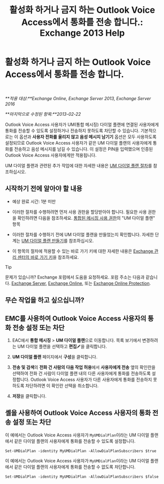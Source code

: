 ﻿---
title: '활성화 하거나 금지 하는 Outlook Voice Access에서 통화를 전송 합니다.: Exchange 2013 Help'
TOCTitle: 활성화 하거나 금지 하는 Outlook Voice Access에서 통화를 전송 합니다.
ms:assetid: b80c57f1-394c-4608-8ad3-52a3e6d697db
ms:mtpsurl: https://technet.microsoft.com/ko-kr/library/Ee423554(v=EXCHG.150)
ms:contentKeyID: 52058027
ms.date: 05/22/2018
mtps_version: v=EXCHG.150
ms.translationtype: MT
---

# 활성화 하거나 금지 하는 Outlook Voice Access에서 통화를 전송 합니다.

 

_**적용 대상:**Exchange Online, Exchange Server 2013, Exchange Server 2016_

_**마지막으로 수정된 항목:**2013-02-22_

Outlook Voice Access 사용자가 UM(통합 메시징) 다이얼 플랜에 연결된 사용자에게 통화를 전송할 수 있도록 설정하거나 전송하지 못하도록 차단할 수 있습니다. 기본적으로는 이 옵션과 **사용자 전화를 울리지 않고 음성 메시지 남기기** 옵션은 모두 사용하도록 설정되므로 Outlook Voice Access 사용자가 같은 UM 다이얼 플랜의 사용자에게 통화를 전송하고 음성 메시지를 남길 수 있습니다. 이 설정은 PIN을 입력했으며 인증된 Outlook Voice Access 사용자에게만 적용됩니다.

UM 다이얼 플랜과 관련된 추가 작업에 대한 자세한 내용은 [UM 다이얼 플랜 절차](um-dial-plan-procedures-exchange-2013-help.md)를 참조하십시오.

## 시작하기 전에 알아야 할 내용

  - 예상 완료 시간: 1분 미만

  - 이러한 절차를 수행하려면 먼저 사용 권한을 할당받아야 합니다. 필요한 사용 권한을 확인하려면 다음을 참조하세요. [통합된 메시징 사용 권한](unified-messaging-permissions-exchange-2013-help.md)의 "UM 다이얼 플랜" 항목

  - 이러한 절차를 수행하기 전에 UM 다이얼 플랜을 만들었는지 확인합니다. 자세한 단계는 [UM 다이얼 플랜 만들기](create-a-um-dial-plan-exchange-2013-help.md)를 참조하십시오.

  - 이 항목의 절차에 적용할 수 있는 바로 가기 키에 대한 자세한 내용은 [Exchange 관리 센터의 바로 가기 키](keyboard-shortcuts-in-the-exchange-admin-center-exchange-online-protection-help.md)을 참조하세요.


> [!TIP]
> 문제가 있습니까? Exchange 포럼에서 도움을 요청하세요. 포럼 주소는 다음과 같습니다. <A href="https://go.microsoft.com/fwlink/p/?linkid=60612">Exchange Server</A>, <A href="https://go.microsoft.com/fwlink/p/?linkid=267542">Exchange Online</A>, 또는 <A href="https://go.microsoft.com/fwlink/p/?linkid=285351">Exchange Online Protection</A>.



## 무슨 작업을 하고 싶으십니까?

## EMC를 사용하여 Outlook Voice Access 사용자의 통화 전송 설정 또는 차단

1.  EAC에서 **통합 메시징** \> **UM 다이얼 플랜**으로 이동합니다. 목록 보기에서 변경하려는 UM 다이얼 플랜을 선택하고 **편집**![편집 아이콘](images/JJ218640.6f53ccb2-1f13-4c02-bea0-30690e6ea71d(EXCHG.150).gif "편집 아이콘")을 클릭합니다.

2.  **UM 다이얼 플랜** 페이지에서 **구성**을 클릭합니다.

3.  **전송 및 검색**의 **전화 건 사람의 다음 작업 허용**에서 **사용자에게 전송** 옆의 확인란을 선택하여 전화 건 사람이 다이얼 플랜 내의 다른 사용자에게 통화를 전송하도록 설정합니다. Outlook Voice Access 사용자가 다른 사용자에게 통화를 전송하지 못하도록 차단하려면 이 확인란 선택을 취소합니다.

4.  **저장**을 클릭합니다.

## 셸을 사용하여 Outlook Voice Access 사용자의 통화 전송 설정 또는 차단

이 예에서는 Outlook Voice Access 사용자가 `MyUMDialPlan`이라는 UM 다이얼 플랜에서 같은 다이얼 플랜의 사용자에게 통화를 전송할 수 있도록 설정합니다.

    Set-UMDialPlan -identity MyUMDialPlan -AllowDialPlanSubscribers $true

이 예에서는 Outlook Voice Access 사용자가 `MyUMDialPlan`이라는 UM 다이얼 플랜에서 같은 다이얼 플랜의 사용자에게 통화를 전송할 수 없도록 차단합니다.

    Set-UMDialPlan -identity MyUMDialPlan -AllowDialPlanSubscribers $false

